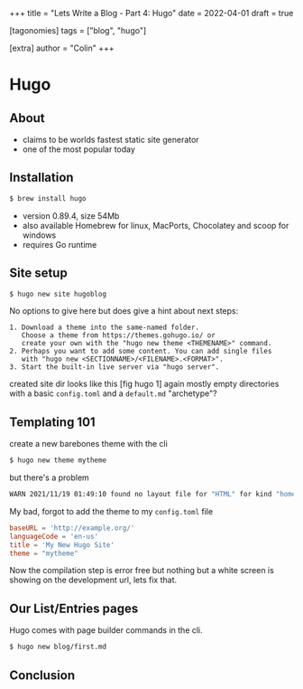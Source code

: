 +++
title = "Lets Write a Blog - Part 4: Hugo"
date = 2022-04-01
draft = true

[tagonomies]
tags = ["blog", "hugo"]

[extra]
author = "Colin"
+++

# Hugo

## About

* claims to be worlds fastest static site generator
* one of the most popular today


## Installation

```bash
$ brew install hugo
```

* version 0.89.4, size 54Mb
* also available Homebrew for linux, MacPorts, Chocolatey and scoop for windows
* requires Go runtime

## Site setup

```bash
$ hugo new site hugoblog
```

No options to give here but does give a hint about next steps:

```
1. Download a theme into the same-named folder.
   Choose a theme from https://themes.gohugo.io/ or
   create your own with the "hugo new theme <THEMENAME>" command.
2. Perhaps you want to add some content. You can add single files
   with "hugo new <SECTIONNAME>/<FILENAME>.<FORMAT>".
3. Start the built-in live server via "hugo server".
```

created site dir looks like this [fig hugo 1] again mostly empty directories with a basic `config.toml` and a `default.md` "archetype"?

## Templating 101

create a new barebones theme with the cli

```bash
$ hugo new theme mytheme
```

but there's a problem 

```bash
WARN 2021/11/19 01:49:10 found no layout file for "HTML" for kind "home": You should create a template file which matches Hugo Layouts Lookup Rules for this combination.
```

My bad, forgot to add the theme to my `config.toml` file

```toml
baseURL = 'http://example.org/'
languageCode = 'en-us'
title = 'My New Hugo Site'
theme = "mytheme"
```

Now the compilation step is error free but nothing but a white screen is showing on the development url, lets fix that.



## Our List/Entries pages

Hugo comes with page builder commands in the cli.

```bash
$ hugo new blog/first.md
```

## Conclusion

